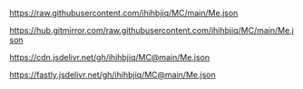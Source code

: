 https://raw.githubusercontent.com/ihihbjiq/MC/main/Me.json

https://hub.gitmirror.com/raw.githubusercontent.com/ihihbjiq/MC/main/Me.json

https://cdn.jsdelivr.net/gh/ihihbjiq/MC@main/Me.json

https://fastly.jsdelivr.net/gh/ihihbjiq/MC@main/Me.json